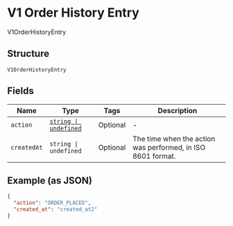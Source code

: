 
# V1 Order History Entry

V1OrderHistoryEntry

## Structure

`V1OrderHistoryEntry`

## Fields

| Name | Type | Tags | Description |
|  --- | --- | --- | --- |
| `action` | [`string \| undefined`](../../doc/models/v1-order-history-entry-action.md) | Optional | - |
| `createdAt` | `string \| undefined` | Optional | The time when the action was performed, in ISO 8601 format. |

## Example (as JSON)

```json
{
  "action": "ORDER_PLACED",
  "created_at": "created_at2"
}
```

